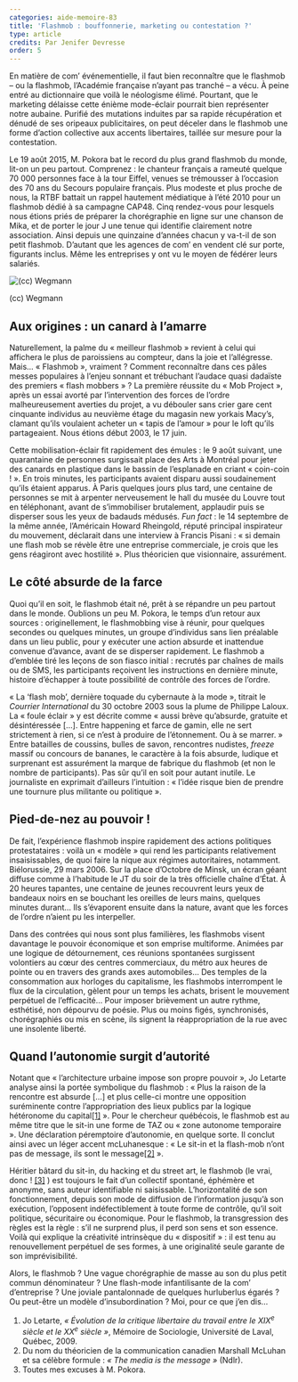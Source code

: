 ```yaml
---
categories: aide-memoire-83
title: 'Flashmob : bouffonnerie, marketing ou contestation ?'
type: article
credits: Par Jenifer Devresse
order: 5
---
```

En matière de com’ événementielle, il faut bien reconnaître que le flashmob ­– ou la flashmob, l’Académie française n’ayant pas tranché – a vécu. À peine entré au dictionnaire que voilà le néologisme élimé. Pourtant, que le marketing délaisse cette énième mode-éclair pourrait bien représenter notre aubaine. Purifié des mutations induites par sa rapide récupération et dénudé de ses oripeaux publicitaires, on peut déceler dans le flashmob une forme d’action collective aux accents libertaires, taillée sur mesure pour la contestation.

Le 19 août 2015, M. Pokora bat le record du plus grand flashmob du monde, lit-on un peu partout. Comprenez : le chanteur français a rameuté quelque 70 000 personnes face à la tour Eiffel, venues se trémousser à l’occasion des 70 ans du Secours populaire français. Plus modeste et plus proche de nous, la RTBF battait un rappel hautement médiatique à l’été 2010 pour un flashmob dédié à sa campagne CAP48. Cinq rendez-vous pour lesquels nous étions priés de préparer la chorégraphie en ligne sur une chanson de Mika, et de porter le jour J une tenue qui identifie clairement notre association. Ainsi depuis une quinzaine d’années chacun y va-t-il de son petit flashmob. D’autant que les agences de com’ en vendent clé sur porte, figurants inclus. Même les entreprises y ont vu le moyen de fédérer leurs salariés.



![(cc) Wegmann](/assets/uploads/am-83-devresse-ccwegmann.jpg)

<span class="img-copyright"> (cc) Wegmann </span>


## Aux origines : un canard à l’amarre



Naturellement, la palme du « meilleur flashmob » revient à celui qui affichera le plus de paroissiens au compteur, dans la joie et l’allégresse. Mais… « Flashmob », vraiment ? Comment reconnaître dans ces pâles messes populaires à l’enjeu sonnant et trébuchant l’audace quasi dadaïste des premiers « flash mobbers » ? La première réussite du « Mob Project », après un essai avorté par l’intervention des forces de l’ordre malheureusement averties du projet, a vu débouler sans crier gare cent cinquante individus au neuvième étage du magasin new yorkais Macy’s, clamant qu’ils voulaient acheter un « tapis de l’amour » pour le loft qu’ils partageaient. Nous étions début 2003, le 17 juin.

Cette mobilisation-éclair fit rapidement des émules : le 9 août suivant, une quarantaine de personnes surgissait place des Arts à Montréal pour jeter des canards en plastique dans le bassin de l’esplanade en criant « coin-coin ! ». En trois minutes, les participants avaient disparu aussi soudainement qu’ils étaient apparus. À Paris quelques jours plus tard, une centaine de personnes se mit à arpenter nerveusement le hall du musée du Louvre tout en téléphonant, avant de s’immobiliser brutalement, applaudir puis se disperser sous les yeux de badauds médusés. _Fun fact_ : le 14 septembre de la même année, l’Américain Howard Rheingold, réputé principal inspirateur du mouvement, déclarait dans une interview à Francis Pisani : « si demain une flash mob se révèle être une entreprise commerciale, je crois que les gens réagiront avec hostilité ». Plus théoricien que visionnaire, assurément.



## Le côté absurde de la farce



Quoi qu’il en soit, le flashmob était né, prêt à se répandre un peu partout dans le monde. Oublions un peu M. Pokora, le temps d’un retour aux sources : originellement, le flashmobbing vise à réunir, pour quelques secondes ou quelques minutes, un groupe d’individus sans lien préalable dans un lieu public, pour y exécuter une action absurde et inattendue convenue d’avance, avant de se disperser rapidement. Le flashmob a d’emblée tiré les leçons de son fiasco initial : recrutés par chaînes de mails ou de SMS, les participants reçoivent les instructions en dernière minute, histoire d’échapper à toute possibilité de contrôle des forces de l’ordre.  

« La ‘flash mob’, dernière toquade du cybernaute à la mode », titrait le _Courrier International_ du 30 octobre 2003 sous la plume de Philippe Laloux. La « foule éclair » y est décrite comme « aussi brève qu’absurde, gratuite et désintéressée \[…]. Entre happening et farce de gamin, elle ne sert strictement à rien, si ce n’est à produire de l’étonnement. Ou à se marrer. » Entre batailles de coussins, bulles de savon, rencontres nudistes, _freeze_ massif ou concours de bananes, le caractère à la fois absurde, ludique et surprenant est assurément la marque de fabrique du flashmob (et non le nombre de participants). Pas sûr qu’il en soit pour autant inutile. Le journaliste en exprimait d’ailleurs l’intuition : « l’idée risque bien de prendre une tournure plus militante ou politique ».



## Pied-de-nez au pouvoir !



De fait, l’expérience flashmob inspire rapidement des actions politiques protestataires : voilà un « modèle » qui rend les participants relativement insaisissables, de quoi faire la nique aux régimes autoritaires, notamment. Biélorussie, 29 mars 2006. Sur la place d’Octobre de Minsk, un écran géant diffuse comme à l’habitude le JT du soir de la très officielle chaîne d’État. À 20 heures tapantes, une centaine de jeunes recouvrent leurs yeux de bandeaux noirs en se bouchant les oreilles de leurs mains, quelques minutes durant… Ils s’évaporent ensuite dans la nature, avant que les forces de l’ordre n’aient pu les interpeller.    

Dans des contrées qui nous sont plus familières, les flashmobs visent davantage le pouvoir économique et son emprise multiforme. Animées par une logique de détournement, ces réunions spontanées surgissent volontiers au cœur des centres commerciaux, du métro aux heures de pointe ou en travers des grands axes automobiles… Des temples de la consommation aux horloges du capitalisme, les flashmobs interrompent le flux de la circulation, gèlent pour un temps les achats, brisent le mouvement perpétuel de l’efficacité… Pour imposer brièvement un autre rythme, esthétisé, non dépourvu de poésie. Plus ou moins figés, synchronisés, chorégraphiés ou mis en scène, ils signent la réappropriation de la rue avec une insolente liberté.



## Quand l’autonomie surgit d’autorité



Notant que « l’architecture urbaine impose son propre pouvoir », Jo Letarte analyse ainsi la portée symbolique du flashmob : « Plus la raison de la rencontre est absurde \[…] et plus celle-ci montre une opposition suréminente contre l’appropriation des lieux publics par la logique hétéronome du capital[[1]](#footnote-1) ». Pour le chercheur québécois, le flashmob est au même titre que le sit-in une forme de TAZ ou « zone autonome temporaire ». Une déclaration péremptoire d’autonomie, en quelque sorte. Il conclut ainsi avec un léger accent mcLuhanesque : « Le sit-in et la flash-mob n’ont pas de message, ils sont le message[[2]](#footnote-2) ».  

Héritier bâtard du sit-in, du hacking et du street art, le flashmob (le vrai, donc ! [[3]](#footnote-3) ) est toujours le fait d’un collectif spontané, éphémère et anonyme, sans auteur identifiable ni saisissable. L’horizontalité de son fonctionnement, depuis son mode de diffusion de l’information jusqu’à son exécution, l’opposent indéfectiblement à toute forme de contrôle, qu’il soit politique, sécuritaire ou économique. Pour le flashmob, la transgression des règles est la règle : s’il ne surprend plus, il perd son sens et son essence. Voilà qui explique la créativité intrinsèque du « dispositif » : il est tenu au renouvellement perpétuel de ses formes, à une originalité seule garante de son imprévisibilité.

Alors, le flashmob ? Une vague chorégraphie de masse au son du plus petit commun dénominateur ? Une flash-mode infantilisante de la com’ d’entreprise ? Une joviale pantalonnade de quelques hurluberlus égarés ? Ou peut-être un modèle d’insubordination ? Moi, pour ce que j’en dis…

1. Jo Letarte, _« Évolution de la critique libertaire du travail entre le XIX<sup>e</sup> siècle et le XX<sup>e</sup> siècle »_, Mémoire de Sociologie, Université de Laval, Québec, 2009.
2. Du nom du théoricien de la communication canadien Marshall McLuhan et sa célèbre formule : _« The media is the message »_ (Ndlr).
3. Toutes mes excuses à M. Pokora.
